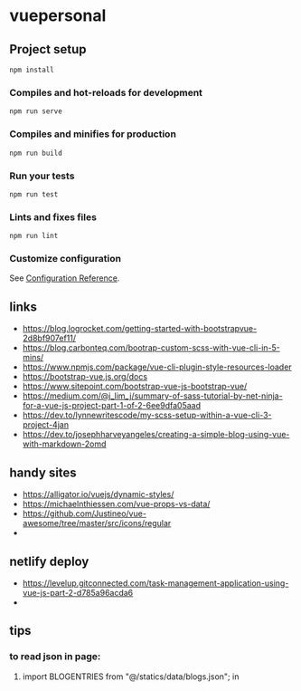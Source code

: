 # vuepersonal

## Project setup
```
npm install
```

### Compiles and hot-reloads for development
```
npm run serve
```

### Compiles and minifies for production
```
npm run build
```

### Run your tests
```
npm run test
```

### Lints and fixes files
```
npm run lint
```

### Customize configuration
See [Configuration Reference](https://cli.vuejs.org/config/).

## links

- https://blog.logrocket.com/getting-started-with-bootstrapvue-2d8bf907ef11/
- https://blog.carbonteq.com/bootrap-custom-scss-with-vue-cli-in-5-mins/
- https://www.npmjs.com/package/vue-cli-plugin-style-resources-loader
- https://bootstrap-vue.js.org/docs
- https://www.sitepoint.com/bootstrap-vue-js-bootstrap-vue/
- https://medium.com/@j_lim_j/summary-of-sass-tutorial-by-net-ninja-for-a-vue-js-project-part-1-of-2-6ee9dfa05aad
- https://dev.to/lynnewritescode/my-scss-setup-within-a-vue-cli-3-project-4jan
- https://dev.to/josephharveyangeles/creating-a-simple-blog-using-vue-with-markdown-2omd

## handy sites

- https://alligator.io/vuejs/dynamic-styles/
- https://michaelnthiessen.com/vue-props-vs-data/
- https://github.com/Justineo/vue-awesome/tree/master/src/icons/regular
- 

## netlify deploy

- https://levelup.gitconnected.com/task-management-application-using-vue-js-part-2-d785a96acda6
- 

## tips

### to read json in page:

1. import BLOGENTRIES from "@/statics/data/blogs.json"; in <script> in .vue component or view

2. make function in computed: {} part that returns json entries

3. loop over entries

=> see example views/Home.vue

```
<template>
  <div class="home">
    <Hero />
    <FeaturedPosts />
    <img alt="Vue logo" src="../assets/logo.png" />
    <HelloWorld msg="Welcome to Your Vue.js App" />

    <div class="sections">
      <div
        v-for="(section, index) in Object.keys(entries)"
        :key="index"
        class="group"
      >
        <h2 class="center">{{ section }}</h2>
        <div class="section" v-for="entry in entries[section]" :key="entry.id">
          <div class="entry">
            <h3 @click="$router.push({ name: entry.id })">
              {{ entry.title }}
              <span class="subtitle">{{ entry.date }}</span>
            </h3>
            <p>{{ entry.description }}</p>
          </div>
        </div>
      </div>
    </div>
  </div>
</template>

<script>
// @ is an alias to /src
import HelloWorld from "@/components/HelloWorld.vue";
import BLOGENTRIES from "@/statics/data/blogs.json";
import Hero from "../components/Hero/Hero";
import FeaturedPosts from "../components/Blog/Featured-Posts/Featured-Posts";

export default {
  name: "home",
  components: {
    FeaturedPosts,
    Hero,
    HelloWorld
  },
  computed: {
    entries() {
      return BLOGENTRIES;
    }
  }
};
</script>
```
